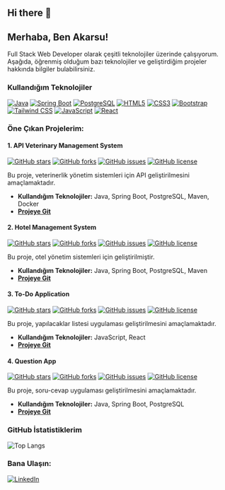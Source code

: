 
## Hi there 👋

## Merhaba, Ben Akarsu!

Full Stack Web Developer olarak çeşitli teknolojiler üzerinde çalışıyorum. Aşağıda, öğrenmiş olduğum bazı teknolojiler ve geliştirdiğim projeler hakkında bilgiler bulabilirsiniz.

### Kullandığım Teknolojiler

[![Java](https://img.shields.io/badge/Java-ED8B00?style=for-the-badge&logo=java&logoColor=white)](https://www.java.com/)
[![Spring Boot](https://img.shields.io/badge/Spring_Boot-6DB33F?style=for-the-badge&logo=spring-boot&logoColor=white)](https://spring.io/projects/spring-boot)
[![PostgreSQL](https://img.shields.io/badge/PostgreSQL-316192?style=for-the-badge&logo=postgresql&logoColor=white)](https://www.postgresql.org/)
[![HTML5](https://img.shields.io/badge/HTML5-E34F26?style=for-the-badge&logo=html5&logoColor=white)](https://developer.mozilla.org/en-US/docs/Web/Guide/HTML/HTML5)
[![CSS3](https://img.shields.io/badge/CSS3-1572B6?style=for-the-badge&logo=css3&logoColor=white)](https://developer.mozilla.org/en-US/docs/Web/CSS)
[![Bootstrap](https://img.shields.io/badge/Bootstrap-563D7C?style=for-the-badge&logo=bootstrap&logoColor=white)](https://getbootstrap.com/)
[![Tailwind CSS](https://img.shields.io/badge/Tailwind_CSS-38B2AC?style=for-the-badge&logo=tailwind-css&logoColor=white)](https://tailwindcss.com/)
[![JavaScript](https://img.shields.io/badge/JavaScript-F7DF1E?style=for-the-badge&logo=javascript&logoColor=black)](https://developer.mozilla.org/en-US/docs/Web/JavaScript)
[![React](https://img.shields.io/badge/React-20232A?style=for-the-badge&logo=react&logoColor=61DAFB)](https://reactjs.org/)

### Öne Çıkan Projelerim:
#### 1. API Veterinary Management System
[![GitHub stars](https://img.shields.io/github/stars/akarsu35/APIVeterinaryManagementSystem?style=social)](https://github.com/akarsu35/APIVeterinaryManagementSystem/stargazers)
[![GitHub forks](https://img.shields.io/github/forks/akarsu35/APIVeterinaryManagementSystem?style=social)](https://github.com/akarsu35/APIVeterinaryManagementSystem/network)
[![GitHub issues](https://img.shields.io/github/issues/akarsu35/APIVeterinaryManagementSystem)](https://github.com/akarsu35/APIVeterinaryManagementSystem/issues)
[![GitHub license](https://img.shields.io/github/license/akarsu35/APIVeterinaryManagementSystem)](https://github.com/akarsu35/APIVeterinaryManagementSystem/blob/main/LICENSE)

Bu proje, veterinerlik yönetim sistemleri için API geliştirilmesini amaçlamaktadır.

- **Kullandığım Teknolojiler:** Java, Spring Boot, PostgreSQL, Maven, Docker
- **[Projeye Git](https://github.com/akarsu35/APIVeterinaryManagementSystem)**

#### 2. Hotel Management System
[![GitHub stars](https://img.shields.io/github/stars/akarsu35/week8_hotel_revize?style=social)](https://github.com/akarsu35/week8_hotel_revize/stargazers)
[![GitHub forks](https://img.shields.io/github/forks/akarsu35/week8_hotel_revize?style=social)](https://github.com/akarsu35/week8_hotel_revize/network)
[![GitHub issues](https://img.shields.io/github/issues/akarsu35/week8_hotel_revize)](https://github.com/akarsu35/week8_hotel_revize/issues)
[![GitHub license](https://img.shields.io/github/license/akarsu35/week8_hotel_revize)](https://github.com/akarsu35/week8_hotel_revize/blob/main/LICENSE)

Bu proje, otel yönetim sistemleri için geliştirilmiştir.

- **Kullandığım Teknolojiler:** Java, Spring Boot, PostgreSQL, Maven
- **[Projeye Git](https://github.com/akarsu35/week8_hotel_revize)**

#### 3. To-Do Application
[![GitHub stars](https://img.shields.io/github/stars/akarsu35/todo?style=social)](https://github.com/akarsu35/todo/stargazers)
[![GitHub forks](https://img.shields.io/github/forks/akarsu35/todo?style=social)](https://github.com/akarsu35/todo/network)
[![GitHub issues](https://img.shields.io/github/issues/akarsu35/todo)](https://github.com/akarsu35/todo/issues)
[![GitHub license](https://img.shields.io/github/license/akarsu35/todo)](https://github.com/akarsu35/todo/blob/main/LICENSE)

Bu proje, yapılacaklar listesi uygulaması geliştirilmesini amaçlamaktadır.

- **Kullandığım Teknolojiler:** JavaScript, React
- **[Projeye Git](https://github.com/akarsu35/todo)**

#### 4. Question App
[![GitHub stars](https://img.shields.io/github/stars/akarsu35/questionApp?style=social)](https://github.com/akarsu35/questionApp/stargazers)
[![GitHub forks](https://img.shields.io/github/forks/akarsu35/questionApp?style=social)](https://github.com/akarsu35/questionApp/network)
[![GitHub issues](https://img.shields.io/github/issues/akarsu35/questionApp)](https://github.com/akarsu35/questionApp/issues)
[![GitHub license](https://img.shields.io/github/license/akarsu35/questionApp)](https://github.com/akarsu35/questionApp/blob/main/LICENSE)

Bu proje, soru-cevap uygulaması geliştirilmesini amaçlamaktadır.

- **Kullandığım Teknolojiler:** Java, Spring Boot, PostgreSQL
- **[Projeye Git](https://github.com/akarsu35/questionApp)**



### GitHub İstatistiklerim

![Top Langs](https://github-readme-stats.vercel.app/api/top-langs/?username=akarsu35&layout=compact&theme=default)

### Bana Ulaşın:
[![LinkedIn](https://img.shields.io/badge/LinkedIn-0A66C2?style=for-the-badge&logo=linkedin&logoColor=white)](https://www.linkedin.com/in/cumhur-akarsu/)

